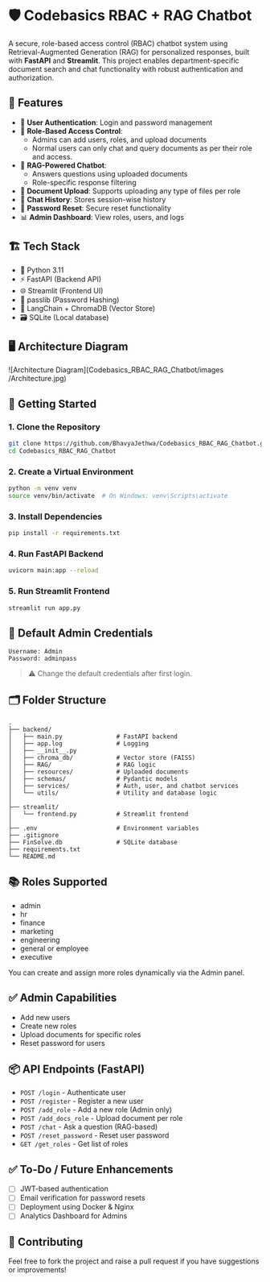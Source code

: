 # 🛡️ Codebasics RBAC + RAG Chatbot

A secure, role-based access control (RBAC) chatbot system using Retrieval-Augmented Generation (RAG) for personalized responses, built with **FastAPI** and **Streamlit**. This project enables department-specific document search and chat functionality with robust authentication and authorization.

## 📌 Features

- 🔐 **User Authentication**: Login and password management
- 👥 **Role-Based Access Control**:
  - Admins can add users, roles, and upload documents
  - Normal users can only chat and query documents as per their role and access.
- 🧠 **RAG-Powered Chatbot**:
  - Answers questions using uploaded documents
  - Role-specific response filtering
- 📄 **Document Upload**: Supports uploading any type of files per role
- 📜 **Chat History**: Stores session-wise history
- 🔄 **Password Reset**: Secure reset functionality
- 📊 **Admin Dashboard**: View roles, users, and logs

## 🏗️ Tech Stack

- 🐍 Python 3.11
- ⚡ FastAPI (Backend API)
- 🌐 Streamlit (Frontend UI)
- 🔐 passlib (Password Hashing)
- 🧠 LangChain + ChromaDB (Vector Store)
- 🗃️ SQLite (Local database)

## 🖥️ Architecture Diagram
![Architecture Diagram](Codebasics_RBAC_RAG_Chatbot/images
/Architecture.jpg)


## 🚀 Getting Started

### 1. Clone the Repository

```bash
git clone https://github.com/BhavyaJethwa/Codebasics_RBAC_RAG_Chatbot.git
cd Codebasics_RBAC_RAG_Chatbot
```

### 2. Create a Virtual Environment

```bash
python -m venv venv
source venv/bin/activate  # On Windows: venv\Scripts\activate
```

### 3. Install Dependencies

```bash
pip install -r requirements.txt
```

### 4. Run FastAPI Backend

```bash
uvicorn main:app --reload
```

### 5. Run Streamlit Frontend

```bash
streamlit run app.py
```

## 🔐 Default Admin Credentials

```text
Username: Admin
Password: adminpass
```

> ⚠️ Change the default credentials after first login.

## 🗂️ Folder Structure

```
.
├── backend/
│   ├── main.py               # FastAPI backend
│   ├── app.log               # Logging
│   ├── __init__.py
│   ├── chroma_db/            # Vector store (FAISS)
│   ├── RAG/                  # RAG logic
│   ├── resources/            # Uploaded documents
│   ├── schemas/              # Pydantic models
│   ├── services/             # Auth, user, and chatbot services
│   └── utils/                # Utility and database logic
│
├── streamlit/
│   └── frontend.py           # Streamlit frontend
│
├── .env                      # Environment variables
├── .gitignore
├── FinSolve.db               # SQLite database
├── requirements.txt
└── README.md
```

## 📚 Roles Supported

- admin
- hr
- finance
- marketing
- engineering
- general or employee
- executive

You can create and assign more roles dynamically via the Admin panel.

## ✅ Admin Capabilities

- Add new users
- Create new roles
- Upload documents for specific roles
- Reset password for users

## 📦 API Endpoints (FastAPI)

- `POST /login` - Authenticate user
- `POST /register` - Register a new user
- `POST /add_role` - Add a new role (Admin only)
- `POST /add_docs_role` - Upload document per role
- `POST /chat` - Ask a question (RAG-based)
- `POST /reset_password` - Reset user password
- `GET /get_roles` - Get list of roles

## ✅ To-Do / Future Enhancements

- [ ] JWT-based authentication
- [ ] Email verification for password resets
- [ ] Deployment using Docker & Nginx
- [ ] Analytics Dashboard for Admins

## 🤝 Contributing

Feel free to fork the project and raise a pull request if you have suggestions or improvements!


